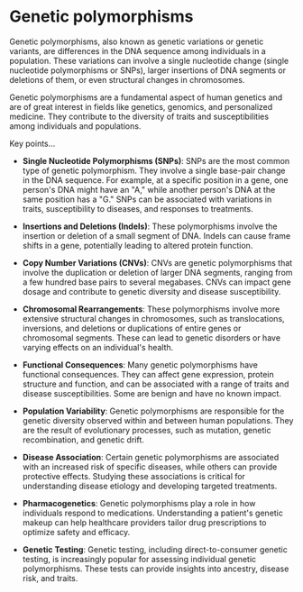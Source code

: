 # Genetic polymorphisms

Genetic polymorphisms, also known as genetic variations or genetic variants, are differences in the DNA sequence among individuals in a population. These variations can involve a single nucleotide change (single nucleotide polymorphisms or SNPs), larger insertions of DNA segments or deletions of them, or even structural changes in chromosomes.

Genetic polymorphisms are a fundamental aspect of human genetics and are of great interest in fields like genetics, genomics, and personalized medicine. They contribute to the diversity of traits and susceptibilities among individuals and populations.

Key points…

* **Single Nucleotide Polymorphisms (SNPs)**: SNPs are the most common type of genetic polymorphism. They involve a single base-pair change in the DNA sequence. For example, at a specific position in a gene, one person's DNA might have an "A," while another person's DNA at the same position has a "G." SNPs can be associated with variations in traits, susceptibility to diseases, and responses to treatments.

* **Insertions and Deletions (Indels)**: These polymorphisms involve the insertion or deletion of a small segment of DNA. Indels can cause frame shifts in a gene, potentially leading to altered protein function.

* **Copy Number Variations (CNVs)**: CNVs are genetic polymorphisms that involve the duplication or deletion of larger DNA segments, ranging from a few hundred base pairs to several megabases. CNVs can impact gene dosage and contribute to genetic diversity and disease susceptibility.

* **Chromosomal Rearrangements**: These polymorphisms involve more extensive structural changes in chromosomes, such as translocations, inversions, and deletions or duplications of entire genes or chromosomal segments. These can lead to genetic disorders or have varying effects on an individual's health.

* **Functional Consequences**: Many genetic polymorphisms have functional consequences. They can affect gene expression, protein structure and function, and can be associated with a range of traits and disease susceptibilities. Some are benign and have no known impact.

* **Population Variability**: Genetic polymorphisms are responsible for the genetic diversity observed within and between human populations. They are the result of evolutionary processes, such as mutation, genetic recombination, and genetic drift.

* **Disease Association**: Certain genetic polymorphisms are associated with an increased risk of specific diseases, while others can provide protective effects. Studying these associations is critical for understanding disease etiology and developing targeted treatments.

* **Pharmacogenetics**: Genetic polymorphisms play a role in how individuals respond to medications. Understanding a patient's genetic makeup can help healthcare providers tailor drug prescriptions to optimize safety and efficacy.

* **Genetic Testing**: Genetic testing, including direct-to-consumer genetic testing, is increasingly popular for assessing individual genetic polymorphisms. These tests can provide insights into ancestry, disease risk, and traits.

